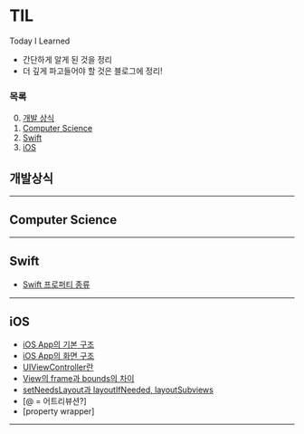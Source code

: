 # TIL
Today I Learned

- 간단하게 알게 된 것을 정리  
- 더 깊게 파고들어야 할 것은 블로그에 정리!

### **목록**
0. [개발 상식](#개발상식)
1. [Computer Science](#computer-science)
2. [Swift](#swift)
3. [iOS](#ios)


## **개발상식**


<hr>

## **Computer Science**

<hr>

## **Swift**
- [Swift 프로퍼티 종류](https://github.com/RokwonK/TIL/blob/master/V2/Swift/kind_of_property.md)

<hr>

## **iOS**
- [iOS App의 기본 구조](https://github.com/RokwonK/TIL/blob/master/V2/iOS/앱의_기본_구조.md)
- [iOS App의 화면 구조]()
- [UIViewController란]()
- [View의 frame과 bounds의 차이](https://github.com/RokwonK/TIL/blob/master/V2/iOS/frame_bounds.md)
- [setNeedsLayout과 layoutIfNeeded, layoutSubviews](https://github.com/RokwonK/TIL/blob/master/V2/iOS/setNeedsLayout_layoutIfNeeded_layoutSubviews.md)
- [@ = 어트리뷰션?]
- [property wrapper]

<hr>